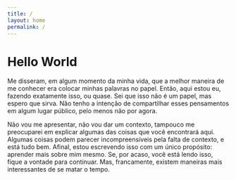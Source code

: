 ```yaml
---
title: /
layout: home
permalink: /
---
```


# Hello World

Me disseram, em algum momento da minha vida, que a melhor maneira de me conhecer era colocar minhas palavras no papel. Então, aqui estou eu, fazendo exatamente isso, ou quase. Sei que isso não é um papel, mas espero que sirva. Não tenho a intenção de compartilhar esses pensamentos em algum lugar público, pelo menos não por agora.

Não vou me apresentar, não vou dar um contexto, tampouco me preocuparei em explicar algumas das coisas que você encontrará aqui. Algumas coisas podem parecer incompreensíveis pela falta de contexto, e está tudo bem. Afinal, estou escrevendo isso com um único propósito: aprender mais sobre mim mesmo. Se, por acaso, você está lendo isso, fique a vontade para continuar. Mas, francamente, existem maneiras mais interessantes de se matar o tempo.
